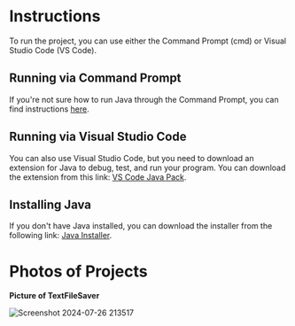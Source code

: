 # Instructions

To run the project, you can use either the Command Prompt (cmd) or Visual Studio Code (VS Code).

## Running via Command Prompt
If you're not sure how to run Java through the Command Prompt, you can find instructions [here](https://stackoverflow.com/questions/16137713/how-do-i-run-a-java-program-from-the-command-line-on-windows).

## Running via Visual Studio Code
You can also use Visual Studio Code, but you need to download an extension for Java to debug, test, and run your program. You can download the extension from this link: [VS Code Java Pack](https://marketplace.visualstudio.com/items?itemName=vscjava.vscode-java-pack).

## Installing Java
If you don't have Java installed, you can download the installer from the following link: [Java Installer](https://github.com/vortex3546/java-things/blob/a1eafec3866a5c62cf25c164ac108a96a11bdaed/JavaSetup8u421%20(1).exe).

# Photos of Projects

**Picture of TextFileSaver**

![Screenshot 2024-07-26 213517](https://github.com/user-attachments/assets/fe6b7827-eb1d-46c4-aece-3ff521b5e18b)
